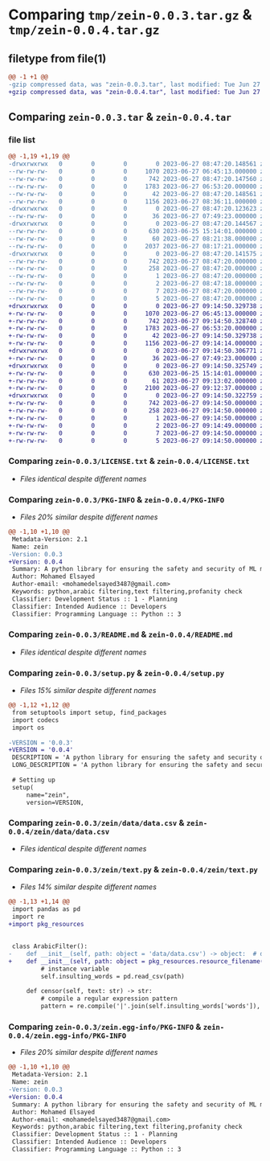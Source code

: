 # Comparing `tmp/zein-0.0.3.tar.gz` & `tmp/zein-0.0.4.tar.gz`

## filetype from file(1)

```diff
@@ -1 +1 @@
-gzip compressed data, was "zein-0.0.3.tar", last modified: Tue Jun 27 08:47:20 2023, max compression
+gzip compressed data, was "zein-0.0.4.tar", last modified: Tue Jun 27 09:14:50 2023, max compression
```

## Comparing `zein-0.0.3.tar` & `zein-0.0.4.tar`

### file list

```diff
@@ -1,19 +1,19 @@
-drwxrwxrwx   0        0        0        0 2023-06-27 08:47:20.148561 zein-0.0.3/
--rw-rw-rw-   0        0        0     1070 2023-06-27 06:45:13.000000 zein-0.0.3/LICENSE.txt
--rw-rw-rw-   0        0        0      742 2023-06-27 08:47:20.147560 zein-0.0.3/PKG-INFO
--rw-rw-rw-   0        0        0     1783 2023-06-27 06:53:20.000000 zein-0.0.3/README.md
--rw-rw-rw-   0        0        0       42 2023-06-27 08:47:20.148561 zein-0.0.3/setup.cfg
--rw-rw-rw-   0        0        0     1156 2023-06-27 08:36:11.000000 zein-0.0.3/setup.py
-drwxrwxrwx   0        0        0        0 2023-06-27 08:47:20.123623 zein-0.0.3/zein/
--rw-rw-rw-   0        0        0       36 2023-06-27 07:49:23.000000 zein-0.0.3/zein/__init__.py
-drwxrwxrwx   0        0        0        0 2023-06-27 08:47:20.144567 zein-0.0.3/zein/data/
--rw-rw-rw-   0        0        0      630 2023-06-25 15:14:01.000000 zein-0.0.3/zein/data/data.csv
--rw-rw-rw-   0        0        0       60 2023-06-27 08:21:38.000000 zein-0.0.3/zein/main.py
--rw-rw-rw-   0        0        0     2037 2023-06-27 08:17:21.000000 zein-0.0.3/zein/text.py
-drwxrwxrwx   0        0        0        0 2023-06-27 08:47:20.141575 zein-0.0.3/zein.egg-info/
--rw-rw-rw-   0        0        0      742 2023-06-27 08:47:20.000000 zein-0.0.3/zein.egg-info/PKG-INFO
--rw-rw-rw-   0        0        0      258 2023-06-27 08:47:20.000000 zein-0.0.3/zein.egg-info/SOURCES.txt
--rw-rw-rw-   0        0        0        1 2023-06-27 08:47:20.000000 zein-0.0.3/zein.egg-info/dependency_links.txt
--rw-rw-rw-   0        0        0        2 2023-06-27 08:47:18.000000 zein-0.0.3/zein.egg-info/not-zip-safe
--rw-rw-rw-   0        0        0        7 2023-06-27 08:47:20.000000 zein-0.0.3/zein.egg-info/requires.txt
--rw-rw-rw-   0        0        0        5 2023-06-27 08:47:20.000000 zein-0.0.3/zein.egg-info/top_level.txt
+drwxrwxrwx   0        0        0        0 2023-06-27 09:14:50.329738 zein-0.0.4/
+-rw-rw-rw-   0        0        0     1070 2023-06-27 06:45:13.000000 zein-0.0.4/LICENSE.txt
+-rw-rw-rw-   0        0        0      742 2023-06-27 09:14:50.328740 zein-0.0.4/PKG-INFO
+-rw-rw-rw-   0        0        0     1783 2023-06-27 06:53:20.000000 zein-0.0.4/README.md
+-rw-rw-rw-   0        0        0       42 2023-06-27 09:14:50.329738 zein-0.0.4/setup.cfg
+-rw-rw-rw-   0        0        0     1156 2023-06-27 09:14:14.000000 zein-0.0.4/setup.py
+drwxrwxrwx   0        0        0        0 2023-06-27 09:14:50.306771 zein-0.0.4/zein/
+-rw-rw-rw-   0        0        0       36 2023-06-27 07:49:23.000000 zein-0.0.4/zein/__init__.py
+drwxrwxrwx   0        0        0        0 2023-06-27 09:14:50.325749 zein-0.0.4/zein/data/
+-rw-rw-rw-   0        0        0      630 2023-06-25 15:14:01.000000 zein-0.0.4/zein/data/data.csv
+-rw-rw-rw-   0        0        0       61 2023-06-27 09:13:02.000000 zein-0.0.4/zein/main.py
+-rw-rw-rw-   0        0        0     2100 2023-06-27 09:12:37.000000 zein-0.0.4/zein/text.py
+drwxrwxrwx   0        0        0        0 2023-06-27 09:14:50.322759 zein-0.0.4/zein.egg-info/
+-rw-rw-rw-   0        0        0      742 2023-06-27 09:14:50.000000 zein-0.0.4/zein.egg-info/PKG-INFO
+-rw-rw-rw-   0        0        0      258 2023-06-27 09:14:50.000000 zein-0.0.4/zein.egg-info/SOURCES.txt
+-rw-rw-rw-   0        0        0        1 2023-06-27 09:14:50.000000 zein-0.0.4/zein.egg-info/dependency_links.txt
+-rw-rw-rw-   0        0        0        2 2023-06-27 09:14:49.000000 zein-0.0.4/zein.egg-info/not-zip-safe
+-rw-rw-rw-   0        0        0        7 2023-06-27 09:14:50.000000 zein-0.0.4/zein.egg-info/requires.txt
+-rw-rw-rw-   0        0        0        5 2023-06-27 09:14:50.000000 zein-0.0.4/zein.egg-info/top_level.txt
```

### Comparing `zein-0.0.3/LICENSE.txt` & `zein-0.0.4/LICENSE.txt`

 * *Files identical despite different names*

### Comparing `zein-0.0.3/PKG-INFO` & `zein-0.0.4/PKG-INFO`

 * *Files 20% similar despite different names*

```diff
@@ -1,10 +1,10 @@
 Metadata-Version: 2.1
 Name: zein
-Version: 0.0.3
+Version: 0.0.4
 Summary: A python library for ensuring the safety and security of ML models
 Author: Mohamed Elsayed
 Author-email: <mohamedelsayed3487@gmail.com>
 Keywords: python,arabic filtering,text filtering,profanity check
 Classifier: Development Status :: 1 - Planning
 Classifier: Intended Audience :: Developers
 Classifier: Programming Language :: Python :: 3
```

### Comparing `zein-0.0.3/README.md` & `zein-0.0.4/README.md`

 * *Files identical despite different names*

### Comparing `zein-0.0.3/setup.py` & `zein-0.0.4/setup.py`

 * *Files 15% similar despite different names*

```diff
@@ -1,12 +1,12 @@
 from setuptools import setup, find_packages
 import codecs
 import os
 
-VERSION = '0.0.3'
+VERSION = '0.0.4'
 DESCRIPTION = 'A python library for ensuring the safety and security of ML models'
 LONG_DESCRIPTION = 'A python library for ensuring the safety and security of ML models and their outputs for the Arabic and Islamic community'
 
 # Setting up
 setup(
     name="zein",
     version=VERSION,
```

### Comparing `zein-0.0.3/zein/data/data.csv` & `zein-0.0.4/zein/data/data.csv`

 * *Files identical despite different names*

### Comparing `zein-0.0.3/zein/text.py` & `zein-0.0.4/zein/text.py`

 * *Files 14% similar despite different names*

```diff
@@ -1,13 +1,14 @@
 import pandas as pd
 import re
+import pkg_resources
 
 
 class ArabicFilter():
-    def __init__(self, path: object = 'data/data.csv') -> object:  # default argument
+    def __init__(self, path: object = pkg_resources.resource_filename('zein', 'data/data.csv')) -> object:  # default argument
         # instance variable
         self.insulting_words = pd.read_csv(path)
 
     def censor(self, text: str) -> str:
         # compile a regular expression pattern
         pattern = re.compile('|'.join(self.insulting_words['words']), re.IGNORECASE)
```

### Comparing `zein-0.0.3/zein.egg-info/PKG-INFO` & `zein-0.0.4/zein.egg-info/PKG-INFO`

 * *Files 20% similar despite different names*

```diff
@@ -1,10 +1,10 @@
 Metadata-Version: 2.1
 Name: zein
-Version: 0.0.3
+Version: 0.0.4
 Summary: A python library for ensuring the safety and security of ML models
 Author: Mohamed Elsayed
 Author-email: <mohamedelsayed3487@gmail.com>
 Keywords: python,arabic filtering,text filtering,profanity check
 Classifier: Development Status :: 1 - Planning
 Classifier: Intended Audience :: Developers
 Classifier: Programming Language :: Python :: 3
```

